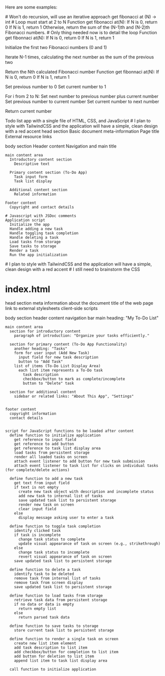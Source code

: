 Here are some examples:

<example>
<step>
# Won't do recursion, will use an iterative approach
get fibonacci at (N) -> int
</step>
<step>
# Loop must start at 2 to N
Function get fibonacci at(N):
  If N is 0, return 0
  If N is 1, return 1
  Otherwise, return the sum of the (N-1)th and (N-2)th Fibonacci numbers.
</step>
<step>
# Only thing needed now is to detail the loop
Function get fibonnaci at(N):
  If N is 0, return 0
  If N is 1, return 1

  Initialize the first two Fibonacci numbers (0 and 1)

  Iterate N-1 times, calculating the next number as the sum of the previous two

  Return the Nth calculated Fibonacci number
</step>
<step>
Function get fibonnaci at(N):
  If N is 0, return 0
  If N is 1, return 1

  Set previous number to 0
  Set current number to 1

  For i from 2 to N:
    Set next number to previous number plus current number
    Set previous number to current number
    Set current number to next number

  Return current number
</step>
</example>

<example>
  <step>
  Todo list app with a single file of HTML, CSS, and JavaScript
  </step>
  <step>
  # I plan to style with TailwindCSS and the application will have a simple, clean design with a red accent
  head section
    Basic document meta-information
    Page title
    External resource links

  body section
    Header content
      Navigation and main title

    main content area
      Introductory content section
        Descriptive text

      Primary content section (To-Do App)
        Task input form
        Task list display

      Additional content section
        Related information

    Footer content
      Copyright and contact details

    # Javascript with JSDoc comments
    Application script
      Initialize the app
      Handle adding a new task
      Handle toggling task completion
      Handle deleting a task
      Load tasks from storage
      Save tasks to storage
      Render a task
      Run the app initialization
  </step>
  <step>
  # I plan to style with TailwindCSS and the application will have a simple, clean design with a red accent
  # I still need to brainstorm the CSS

  # index.html
  head section
    meta information about the document
    title of the web page
    link to external stylesheets
    client-side scripts

  body section
    header content
      navigation bar
      main heading: "My To-Do List"

    main content area
      section for introductory content
        paragraph of introduction: "Organize your tasks efficiently."

      section for primary content (To-Do App Functionality)
        another heading: "Tasks"
        form for user input (Add New Task)
          input field for new task description
          button to "Add Task"
        list of items (To-Do List Display Area)
          each list item represents a To-Do task
            task description
            checkbox/button to mark as complete/incomplete
            button to "Delete" task

      section for additional content
        sidebar or related links: "About This App", "Settings"


    footer content
      copyright information
      contact details


    script for JavaScript functions to be loaded after content
      define function to initialize application
        get reference to input field
        get reference to add button
        get reference to task list display area
        load tasks from persistent storage
        render all loaded tasks on screen
        attach event listener to add button for new task submission
        attach event listener to task list for clicks on individual tasks (for complete/delete actions)

      define function to add a new task
        get text from input field
        if text is not empty
          create new task object with description and incomplete status
          add new task to internal list of tasks
          save updated task list to persistent storage
          render new task on screen
          clear input field
        else
          display message asking user to enter a task

      define function to toggle task completion
        identify clicked task
        if task is incomplete
          change task status to complete
          update visual appearance of task on screen (e.g., strikethrough)
        else
          change task status to incomplete
          revert visual appearance of task on screen
        save updated task list to persistent storage

      define function to delete a task
        identify task to be deleted
        remove task from internal list of tasks
        remove task from screen display
        save updated task list to persistent storage

      define function to load tasks from storage
        retrieve task data from persistent storage
        if no data or data is empty
          return empty list
        else
          return parsed task data

      define function to save tasks to storage
        store current task list to persistent storage

      define function to render a single task on screen
        create new list item element
        add task description to list item
        add checkbox/button for completion to list item
        add button for deletion to list item
        append list item to task list display area

      call function to initialize application
  </step>
</example>
